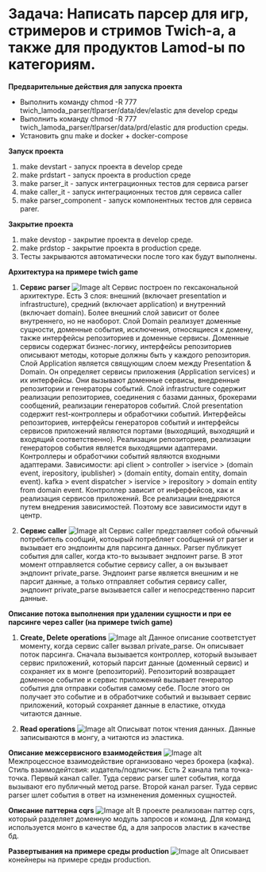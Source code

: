 
# Задача: Написать парсер для игр, стримеров и стримов Twich-a, а также для продуктов Lamod-ы по категориям.

**Предварительные действия для запуска проекта**
- Выполнить команду chmod -R 777 twich_lamoda_parser/tlparser/data/dev/elastic для develop среды
- Выполнить команду chmod -R 777 twich_lamoda_parser/tlparser/data/prd/elastic для production среды.
- Установить gnu make и docker + docker-compose

**Запуск проекта**
1. make devstart - запуск проекта в develop среде
2. make prdstart - запуск проекта в production среде
3. make parser_it - запуск интеграционных тестов для сервиса parser
4. make caller_it - запуск интеграционных тестов для сервиса caller
5. make parser_component - запуск компонентных тестов для сервиса parer.

**Закрытие проекта**
1. make devstop - закрытие проекта в develop среде.
2. make prdstop - закрытие проекта в production среде.
3. Тесты закрываются автоматически после того как будут выполнены.


**Архитектура на примере twich game**

1. **Сервис parser**
![Image alt](https://github.com/Twelvews/twich_lamoda_parser/raw/feature/initproject/images/parser_architecture.png)
Сервис построен по гексакональной архитектуре.
Есть 3 слоя: внешний (включает presentation и infrastructure), средний (включает application) и внутренний (включает domain).
Более внешний слой зависит от более внутреннего, но не наоборот.
Слой Domain реализует доменные сущности, доменные события, исключения, относящиеся к домену, также интерфейсы репозиториев и доменные сервисы.
Доменные сервисы содержат бизнес-логику, интерфейсы репозиториев описывают методы, которые должны быть у каждого репозитория.
Слой Application является свящующим слоем между Presentation & Domain. Он определяет сервисы приложения (Application services) и их интерфейсы.
Они вызывают доменные сервисы, внедренные репозитории и генераторы событий.
Слой infrastructure содержит реализации репозиториев, соединения с базами данных, брокерами сообщений, реализации генераторов событий.
Слой presentation содержит rest-контроллеры и обработчики событий.
Интерфейсы репозиториев, интерфейсы генераторов событий и интерфейсы сервисов приложений являются портами (выходящий, выходящий и входящий соответственно).
Реализации репозиториев, реализации генераторов события является выходящими адаптерами.
Контроллеры и обработчики событий являются входными адаптерами.
Зависимости:
api client > controller > iservice > (domain event, irepository, ipublisher) > (domain entity, domain entity, domain event).
kafka > event dispatcher > iservice > irepository > domain entity from domain event.
Контроллер зависит от инферфейсов, как и реализация сервисов приложений. Все реализации внедряются путем внедрения зависимостей.
Поэтому все зависимости идут в центр.

3. **Сервис caller**
![Image alt](https://github.com/Twelvews/twich_lamoda_parser/raw/feature/initproject/images/caller_architecture.png)
Сервис caller представляет собой обычный потребитель сообщий, котоырый потребляет сообщений от parser и вызывает его эндпоинты для парсинга данных.
Parser публикует события для caller, когда кто-то вызывает эндпоинт parse. В этот момент отправляется событие сервису caller, а он вызывает эндпоинт private_parse.
Эндпоинт parse является внешним и не парсит данные, а только отправляет события сервису caller, эндпоинт private_parse вызывается caller и непосредственно парсит данные.


**Описание потока выполнения при удалении сущности и при ее парсинге через caller (на примере twich game)**
1. **Create, Delete operations**
![Image alt](https://github.com/Twelvews/twich_lamoda_parser/raw/feature/initproject/images/parser_create_flow.png)
Данное описание соответстует моменту, когда сервис caller вызвал private_parse. Он описывает поток парсинга.
Сначала вызывается контроллер, который вызывает сервис приложений, который парсит данные (доменный сервис) и сохраняет их в монге (репозиторий).
Репозиторий возвращает доменное событие и сервис приложений вызывает генератор события для отправки события самому себе.
После этого он получает это событие и в обработчике событий и вызывает сервис приложений, который сохраняет данные в еластике, откуда читаются данные.

3. **Read operations**
![Image alt](https://github.com/Twelvews/twich_lamoda_parser/raw/feature/initproject/images/parser_read_flow.png)
Описыват поток чтения данных. Данные записываются в монгу, а читаются из эластика.


**Описание межсервисного взаимодействия**
![Image alt](https://github.com/Twelvews/twich_lamoda_parser/raw/feature/initproject/images/ipc.png)
Межпроцессное взаимодействие организовано через брокера (кафка). Стиль взаимодейтсвия: издатель/подписчик.
Есть 2 канала типа точка-точка. Первый канал caller. Туда сервис parser шлет события, когда вызывают его публичный метод parse.
Второй канал parser. Туда сервис parser шлет события в ответ на измненения доменных сущностей.


**Описание паттерна cqrs**
![Image alt](https://github.com/Twelvews/twich_lamoda_parser/raw/feature/initproject/images/cqrs.png)
В проекте реализован паттер cqrs, который разделяет доменную модуль запросов и команд.
Для команд используется монго в качестве бд, а для запросов эластик в качестве бд.

**Развертывания на примере среды production**
![Image alt](https://github.com/Twelvews/twich_lamoda_parser/raw/feature/initproject/images/deployment.png)
Описывает конейнеры на примере среды production.
